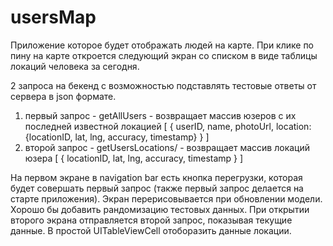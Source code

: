 # usersMap

Приложение которое будет отображать людей на карте. При клике по пину на карте откроется следующий экран со списком в виде таблицы локаций человека за сегодня. 

2 запроса на бекенд с возможностью подставлять тестовые ответы от сервера в json формате.
1) первый запрос - getAllUsers - возвращает массив юзеров с их последней известной локацией
[
{
userID, name, photoUrl, location:{locationID, lat, lng, accuracy, timestamp}
}
]
2) второй запрос - getUsersLocations/<userid> - возвращает массив локаций юзера
[
{
locationID, lat, lng, accuracy, timestamp
}
]

На первом экране в navigation bar есть кнопка перегрузки, которая будет совершать первый запрос (также первый запрос делается на старте приложения). Экран перерисовывается при обновлении модели. Хорошо бы добавить рандомизацию тестовых данных. При открытии второго экрана отправляется второй запрос, показывая текущие данные. В простой UITableViewCell отоборазить данные локации.
